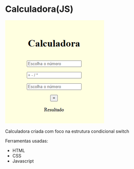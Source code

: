 # Calculadora(JS)

![Imagem da Calculadora](/img/Printcalc.png)

Calculadora criada com foco na estrutura condicional switch

Ferramentas usadas:

- HTML
- CSS
- Javascript